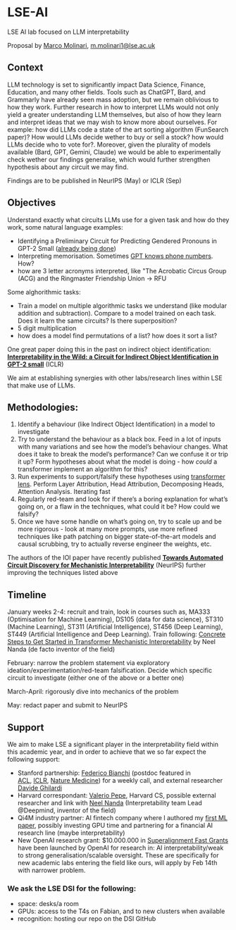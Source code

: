 # LSE-AI
LSE AI lab focused on LLM interpretability

Proposal by [Marco Molinari](https://www.linkedin.com/in/marco-molinari-quant/), m.molinari1@lse.ac.uk

## Context

LLM technology is set to significantly impact Data Science, Finance, Education, and many other fields. Tools such as ChatGPT, Bard, and Grammarly have already seen mass adoption, but we remain oblivious to how they work. Further research in how to interpret LLMs would not only yield a greater understanding LLM themselves, but also of how they learn and interpret ideas that we may wish to know more about ourselves. For example: how did LLMs code a state of the art sorting algorithm (FunSearch paper)? How would LLMs decide wether to buy or sell a stock? how would LLMs decide who to vote for?. Moreover, given the plurality of models available (Bard, GPT, Gemini, Claude) we would be able to experimentally check wether our findings generalise, which would further strengthen hypothesis about any circuit we may find.

Findings are to be published in NeurIPS (May) or ICLR (Sep)

## Objectives

Understand exactly what circuits LLMs use for a given task and how do they work, some natural language examples:

- Identifying a Preliminary Circuit for Predicting Gendered Pronouns in GPT-2 Small ([already being done](https://cmathw.itch.io/identifying-a-preliminary-circuit-for-predicting-gendered-pronouns-in-gpt-2-smal))
- Interpreting memorisation. Sometimes [GPT knows phone numbers](https://bair.berkeley.edu/blog/2020/12/20/lmmem/). How?
- how are 3 letter acronyms interpreted, like "The Acrobatic Circus Group (ACG) and the Ringmaster Friendship Union -> RFU

Some alghorithmic tasks:

- Train a model on multiple algorithmic tasks we understand (like modular addition and subtraction). Compare to a model trained on each task. Does it learn the same circuits? Is there superposition?
- 5 digit multiplication
- how does a model find permutations of a list? how does it sort a list?

One great paper doing this in the past on indirect object identification: **[Interpretability in the Wild: a Circuit for Indirect Object Identification in GPT-2 small](https://arxiv.org/abs/2211.00593)** (ICLR)

We aim at establishing synergies with other labs/research lines within LSE that make use of LLMs.

## Methodologies:

1. Identify a behaviour (like Indirect Object Identification) in a model to investigate
2. Try to understand the behaviour as a black box. Feed in a lot of inputs with many variations and see how the model’s behaviour changes. What does it take to break the model’s performance? Can we confuse it or trip it up? Form hypotheses about what the model is doing - how *could* a transformer implement an algorithm for this?
3. Run experiments to support/falsify these hypotheses using [transformer lens](https://github.com/neelnanda-io/TransformerLens/). Perform Layer Attribution, Head Attribution,  Decomposing Heads, Attention Analysis. Iterating fast
4. Regularly red-team and look for if there’s a boring explanation for what’s going on, or a flaw in the techniques, what could it be? How could we falsify?
5. Once we have some handle on what’s going on, try to scale up and be more rigorous - look at many more prompts, use more refined techniques like path patching on bigger state-of-the-art models and causal scrubbing, try to actually reverse engineer the weights, etc.

The authors of the IOI paper have recently published **[Towards Automated Circuit Discovery for Mechanistic Interpretability](https://arxiv.org/abs/2304.14997)** (NeurIPS) further improving the techniques listed above

## Timeline

January weeks 2-4: recruit and train, look in courses such as, MA333 (Optimisation for Machine Learning), DS105 (data for data science), ST310 (Machine Learning), ST311 (Artificial Intelligence), ST456 (Deep Learning), ST449 (Artificial Intelligence and Deep Learning). Train following: [Concrete Steps to Get Started in Transformer Mechanistic Interpretability](https://www.neelnanda.io/mechanistic-interpretability/getting-started) by Neel Nanda (de facto inventor of the field)

February: narrow the problem statement via exploratory ideation/experimentation/red-team falsification. Decide which specific circuit to investigate (either one of the above or a better one)

March-April: rigorously dive into mechanics of the problem

May: redact paper and submit to NeurIPS

## Support

We aim to make LSE a significant player in the interpretability field within this academic year, and in order to achieve that we so far expect the following support:

- Stanford partnership: [Federico Bianchi](https://scholar.google.com/citations?user=1okGjb8AAAAJ) (postdoc featured in [ACL](https://www.aclweb.org/anthology/2020.acl-main.154.pdf), [ICLR](https://openreview.net/forum?id=KRLUvxh8uaX), [Nature Medicine](https://www.nature.com/articles/s41591-023-02504-3)) for a weekly call, and external researcher [Davide Ghilardi](https://www.linkedin.com/in/davide-ghilardi-9407191a0/)
- Harvard correspondant: [Valerio Pepe](https://www.linkedin.com/in/valerio-pepe/), Harvard CS, possible external researcher and link with [Neel Nanda](https://www.linkedin.com/in/neel-nanda-993580151/) (Interpretability team Lead @Deepmind, inventor of the field)
- Qi4M industry partner: AI fintech company where I authored my [first ML paper](https://papers.ssrn.com/sol3/papers.cfm?abstract_id=4246289), possibly investing GPU time and partnering for a financial AI research line (maybe interpretability)
- New OpenAI research grant: $10.000.000 in [Superalignment Fast Grants](https://openai.com/blog/superalignment-fast-grants) have been launched by OpenAI for research in: AI interpretability/weak to strong generalisation/scalable oversight. These are specifically for new academic labs entering the field like ours, will apply by Feb 14th with narrower problem.

### We ask the LSE DSI for the following:

- space: desks/a room
- GPUs: access to the T4s on Fabian, and to new clusters when available
- recognition: hosting our repo on the DSI GitHub
